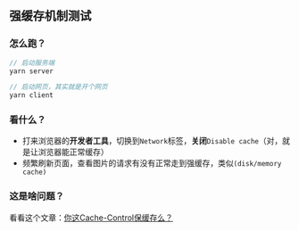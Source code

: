 ## 强缓存机制测试

### 怎么跑？

```javascript
// 启动服务端
yarn server

// 启动网页，其实就是开个网页
yarn client
```

### 看什么？

- 打来浏览器的**开发者工具**，切换到`Network`标签，**关闭**`Disable cache`（对，就是让浏览器能正常缓存）
- 频繁刷新页面，查看图片的请求有没有正常走到强缓存，类似`(disk/memory cache)`

### 这是啥问题？

看看这个文章：[你这Cache-Control保缓存么？](https://mp.weixin.qq.com/s/wmTwnn-z84TPD_xPS5ODTA)